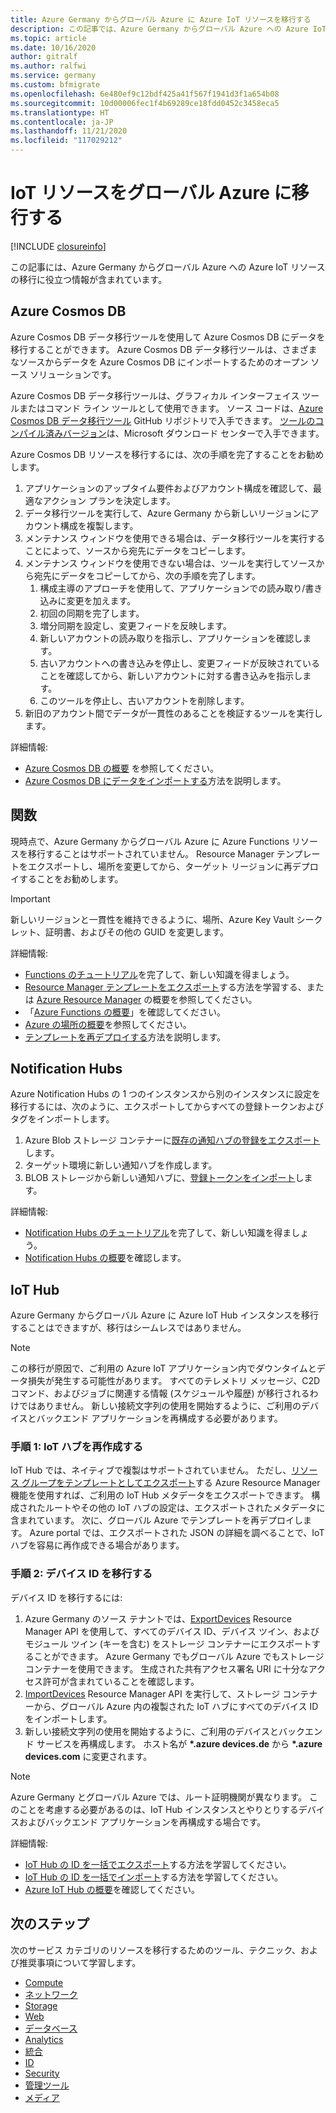 ```yaml
---
title: Azure Germany からグローバル Azure に Azure IoT リソースを移行する
description: この記事では、Azure Germany からグローバル Azure への Azure IoT リソースの移行に関する情報を提供します。
ms.topic: article
ms.date: 10/16/2020
author: gitralf
ms.author: ralfwi
ms.service: germany
ms.custom: bfmigrate
ms.openlocfilehash: 6e480ef9c12bdf425a41f567f1941d3f1a654b08
ms.sourcegitcommit: 10d00006fec1f4b69289ce18fdd0452c3458eca5
ms.translationtype: HT
ms.contentlocale: ja-JP
ms.lasthandoff: 11/21/2020
ms.locfileid: "117029212"
---
```

# <a name="migrate-iot-resources-to-global-azure"></a>IoT リソースをグローバル Azure に移行する

[!INCLUDE [closureinfo](../../includes/germany-closure-info.md)]

この記事には、Azure Germany からグローバル Azure への Azure IoT リソースの移行に役立つ情報が含まれています。

## <a name="azure-cosmos-db"></a>Azure Cosmos DB

Azure Cosmos DB データ移行ツールを使用して Azure Cosmos DB にデータを移行することができます。 Azure Cosmos DB データ移行ツールは、さまざまなソースからデータを Azure Cosmos DB にインポートするためのオープン ソース ソリューションです。

Azure Cosmos DB データ移行ツールは、グラフィカル インターフェイス ツールまたはコマンド ライン ツールとして使用できます。 ソース コードは、[Azure Cosmos DB データ移行ツール](https://github.com/azure/azure-documentdb-datamigrationtool) GitHub リポジトリで入手できます。 [ツールのコンパイル済みバージョン](https://www.microsoft.com/download/details.aspx?id=46436)は、Microsoft ダウンロード センターで入手できます。

Azure Cosmos DB リソースを移行するには、次の手順を完了することをお勧めします。

1. アプリケーションのアップタイム要件およびアカウント構成を確認して、最適なアクション プランを決定します。
1. データ移行ツールを実行して、Azure Germany から新しいリージョンにアカウント構成を複製します。
1. メンテナンス ウィンドウを使用できる場合は、データ移行ツールを実行することによって、ソースから宛先にデータをコピーします。
1. メンテナンス ウィンドウを使用できない場合は、ツールを実行してソースから宛先にデータをコピーしてから、次の手順を完了します。
   1. 構成主導のアプローチを使用して、アプリケーションでの読み取り/書き込みに変更を加えます。
   1. 初回の同期を完了します。
   1. 増分同期を設定し、変更フィードを反映します。
   1. 新しいアカウントの読み取りを指示し、アプリケーションを確認します。
   1. 古いアカウントへの書き込みを停止し、変更フィードが反映されていることを確認してから、新しいアカウントに対する書き込みを指示します。
   1. このツールを停止し、古いアカウントを削除します。
1. 新旧のアカウント間でデータが一貫性のあることを検証するツールを実行します。

詳細情報:

- [Azure Cosmos DB の概要](../cosmos-db/introduction.md) を参照してください。
- [Azure Cosmos DB にデータをインポートする](../cosmos-db/import-data.md)方法を説明します。

## <a name="functions"></a>関数

現時点で、Azure Germany からグローバル Azure に Azure Functions リソースを移行することはサポートされていません。 Resource Manager テンプレートをエクスポートし、場所を変更してから、ターゲット リージョンに再デプロイすることをお勧めします。

> [!IMPORTANT]
> 新しいリージョンと一貫性を維持できるように、場所、Azure Key Vault シークレット、証明書、およびその他の GUID を変更します。

詳細情報:

- [Functions のチュートリアル](../azure-functions/index.yml)を完了して、新しい知識を得ましょう。
- [Resource Manager テンプレートをエクスポート](../azure-resource-manager/templates/export-template-portal.md)する方法を学習する、または [Azure Resource Manager](../azure-resource-manager/management/overview.md) の概要を参照してください。
- 「[Azure Functions の概要](../azure-functions/functions-overview.md)」を確認してください。
- [Azure の場所の概要](https://azure.microsoft.com/global-infrastructure/locations/)を参照してください。
- [テンプレートを再デプロイする](../azure-resource-manager/templates/deploy-powershell.md)方法を説明します。

## <a name="notification-hubs"></a>Notification Hubs

Azure Notification Hubs の 1 つのインスタンスから別のインスタンスに設定を移行するには、次のように、エクスポートしてからすべての登録トークンおよびタグをインポートします。

1. Azure Blob ストレージ コンテナーに[既存の通知ハブの登録をエクスポート](/previous-versions/azure/azure-services/dn790624(v=azure.100))します。
1. ターゲット環境に新しい通知ハブを作成します。
1. BLOB ストレージから新しい通知ハブに、[登録トークンをインポート](/previous-versions/azure/azure-services/dn790624(v=azure.100))します。

詳細情報:

- [Notification Hubs のチュートリアル](../notification-hubs/notification-hubs-android-push-notification-google-fcm-get-started.md)を完了して、新しい知識を得ましょう。
- [Notification Hubs の概要](../notification-hubs/notification-hubs-push-notification-overview.md)を確認します。

## <a name="iot-hub"></a>IoT Hub

Azure Germany からグローバル Azure に Azure IoT Hub インスタンスを移行することはできますが、移行はシームレスではありません。

> [!NOTE]
> この移行が原因で、ご利用の Azure IoT アプリケーション内でダウンタイムとデータ損失が発生する可能性があります。 すべてのテレメトリ メッセージ、C2D コマンド、およびジョブに関連する情報 (スケジュールや履歴) が移行されるわけではありません。 新しい接続文字列の使用を開始するように、ご利用のデバイスとバックエンド アプリケーションを再構成する必要があります。

### <a name="step-1-re-create-the-iot-hub"></a>手順 1: IoT ハブを再作成する

IoT Hub では、ネイティブで複製はサポートされていません。 ただし、[リソース グループをテンプレートとしてエクスポート](../azure-resource-manager/templates/export-template-portal.md)する Azure Resource Manager 機能を使用すれば、ご利用の IoT Hub メタデータをエクスポートできます。 構成されたルートやその他の IoT ハブの設定は、エクスポートされたメタデータに含まれています。 次に、グローバル Azure でテンプレートを再デプロイします。 Azure portal では、エクスポートされた JSON の詳細を調べることで、IoT ハブを容易に再作成できる場合があります。

### <a name="step-2-migrate-device-identities"></a>手順 2: デバイス ID を移行する

デバイス ID を移行するには: 

1. Azure Germany のソース テナントでは、[ExportDevices](../iot-hub/iot-hub-bulk-identity-mgmt.md) Resource Manager API を使用して、すべてのデバイス ID、デバイス ツイン、およびモジュール ツイン (キーを含む) をストレージ コンテナーにエクスポートすることができます。 Azure Germany でもグローバル Azure でもストレージ コンテナーを使用できます。 生成された共有アクセス署名 URI に十分なアクセス許可が含まれていることを確認します。 
1. [ImportDevices](../iot-hub/iot-hub-bulk-identity-mgmt.md) Resource Manager API を実行して、ストレージ コンテナーから、グローバル Azure 内の複製された IoT ハブにすべてのデバイス ID をインポートします。
1. 新しい接続文字列の使用を開始するように、ご利用のデバイスとバックエンド サービスを再構成します。 ホスト名が **\*.azure devices.de** から **\*.azure devices.com** に変更されます。  

> [!NOTE]
> Azure Germany とグローバル Azure では、ルート証明機関が異なります。 このことを考慮する必要があるのは、IoT Hub インスタンスとやりとりするデバイスおよびバックエンド アプリケーションを再構成する場合です。

詳細情報:

- [IoT Hub の ID を一括でエクスポート](../iot-hub/iot-hub-bulk-identity-mgmt.md#export-devices)する方法を学習してください。
- [IoT Hub の ID を一括でインポート](../iot-hub/iot-hub-bulk-identity-mgmt.md#import-devices)する方法を学習してください。
- [Azure IoT Hub の概要](../iot-hub/about-iot-hub.md)を確認してください。

## <a name="next-steps"></a>次のステップ

次のサービス カテゴリのリソースを移行するためのツール、テクニック、および推奨事項について学習します。

- [Compute](./germany-migration-compute.md)
- [ネットワーク](./germany-migration-networking.md)
- [Storage](./germany-migration-storage.md)
- [Web](./germany-migration-web.md)
- [データベース](./germany-migration-databases.md)
- [Analytics](./germany-migration-analytics.md)
- [統合](./germany-migration-integration.md)
- [ID](./germany-migration-identity.md)
- [Security](./germany-migration-security.md)
- [管理ツール](./germany-migration-management-tools.md)
- [メディア](./germany-migration-media.md)
